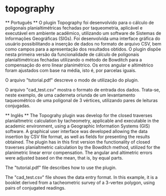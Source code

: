 # topography
** Português **
O plugin Topography foi desenvolvido para o cálculo de poligonais planialtimétricas fechadas por taqueometria, aplicável e executável em ambiente acadêmico, utilizando um software de Sistemas de Informações Geográficas (SIGs). Foi desenvolvida uma interface gráfica do usuário possibilitando a inserção de dados no formato de arquivo CSV, bem como campos para a apresentação dos resultados obtidos. O plugin dispõe nesta primeira versão da funcionalidade de cálculo de poligonais planialtimétricas fechadas utilizando o método de Bowditch para a compensação do erro linear planimétrico. Os erros angular e altimétrico foram ajustados com base na média, isto é, por parcelas iguais.

O arquivo "tutorial.pdf" descreve o modo de utilização do plugin.

O arquivo "cad_test.csv" mostra o formato de entrada dos dados. Trata-se, neste exemplo, de uma caderneta oriunda de um levantamento taqueométrico de uma poligonal de 3 vértices, utilizando pares de leituras conjugadas.

** Inglês **
The Topograhy plugin was develop for the closed traverses planialtmetric calculation by tacheometry, applicable and executable in the academic environment, using a Geographic Information Systems (GIS) software. A graphical user interface was developed allowing the data insertion by CSV file format, as well as fields for presenting the results obtained. The plugin has in this first version the functionality of closed traverses planialtmetric calculation by the Bowditch method, utilized for the planimetric linear error compensation. The angular and altimetric errors were adjusted based on the mean, that is, by equal parts.

The "tutorial.pdf" file describes how to use the plugin.

The "cad_test.csv" file shows the data entry format. In this example, it is a booklet derived from a tacheometric survey of a 3-vertex polygon, using pairs of conjugated readings.
